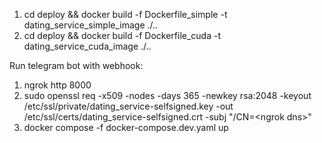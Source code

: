 1. cd deploy && docker build -f Dockerfile_simple -t dating_service_simple_image ./..
2. cd deploy && docker build -f Dockerfile_cuda -t dating_service_cuda_image ./..

Run telegram bot with webhook: 
1. ngrok http 8000
2. sudo openssl req -x509 -nodes -days 365 -newkey rsa:2048 -keyout /etc/ssl/private/dating_service-selfsigned.key -out /etc/ssl/certs/dating_service-selfsigned.crt -subj "/CN=\<ngrok dns\>"
5. docker compose -f docker-compose.dev.yaml up